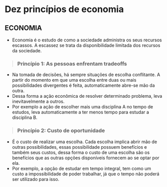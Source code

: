 # Dez princípios de economia

## ECONOMIA
* Economia é o estudo de como a sociedade administra os seus recursos escassos. A escassez se trata da disponibilidade limitada dos recursos da sociedade.

> ### Princípio 1: As pessoas enfrentam tradeoffs
* Na tomada de decisões, há sempre situações de escolha conflitante. A partir do momento em que uma escolha entre duas ou mais possibilidades divergentes é feita, automaticamente abre-se mão da outra.
* Dessa forma a ação econômica de resolver determinado problema, leva inevitavelmente a outros.
* Por exemplo a ação de escolher mais uma disciplina A no tempo de estudos, leva automaticamente a ter menos tempo para estudar a disciplina B. 

> ### Princípio 2: Custo de oportunidade
* É o custo de realizar uma escolha. Cada escolha implica abrir mão de outras possibilidades, essas possibilidade possuem benefícios e também seus custos, dessa forma o custo de uma escolha são os benefícios que as outras opções disponíveis fornecem ao se optar por ela.
* Por exemplo, a opção de estudar em tempo integral, tem como um custo a impossibilidade de poder trabalhar, já que o tempo não poderá ser utilizado para isso.